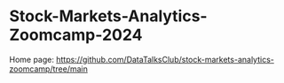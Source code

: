 # Stock-Markets-Analytics-Zoomcamp-2024
Home page: https://github.com/DataTalksClub/stock-markets-analytics-zoomcamp/tree/main
